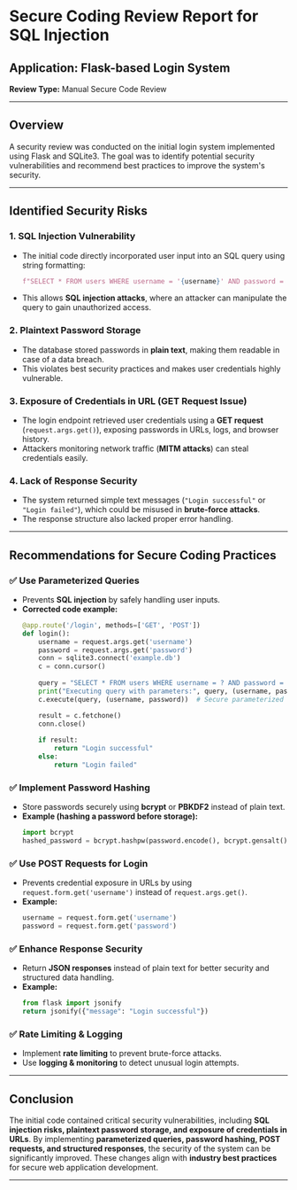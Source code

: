 # Secure Coding Review Report for SQL Injection

## Application: Flask-based Login System  
**Review Type:** Manual Secure Code Review  

---

## Overview  
A security review was conducted on the initial login system implemented using Flask and SQLite3. The goal was to identify potential security vulnerabilities and recommend best practices to improve the system's security.  

---

## Identified Security Risks  

### 1. SQL Injection Vulnerability  
- The initial code directly incorporated user input into an SQL query using string formatting:  
  ```python
  f"SELECT * FROM users WHERE username = '{username}' AND password = '{password}'"
  ```
- This allows **SQL injection attacks**, where an attacker can manipulate the query to gain unauthorized access.  

### 2. Plaintext Password Storage  
- The database stored passwords in **plain text**, making them readable in case of a data breach.  
- This violates best security practices and makes user credentials highly vulnerable.  

### 3. Exposure of Credentials in URL (GET Request Issue)  
- The login endpoint retrieved user credentials using a **GET request** (`request.args.get()`), exposing passwords in URLs, logs, and browser history.  
- Attackers monitoring network traffic (**MITM attacks**) can steal credentials easily.  

### 4. Lack of Response Security  
- The system returned simple text messages (`"Login successful"` or `"Login failed"`), which could be misused in **brute-force attacks**.  
- The response structure also lacked proper error handling.  

---

## Recommendations for Secure Coding Practices  

### ✅ Use Parameterized Queries  
- Prevents **SQL injection** by safely handling user inputs.  
- **Corrected code example:**  
  ```python
  @app.route('/login', methods=['GET', 'POST'])
  def login():
      username = request.args.get('username')
      password = request.args.get('password')
      conn = sqlite3.connect('example.db')
      c = conn.cursor()
      
      query = "SELECT * FROM users WHERE username = ? AND password = ?"
      print("Executing query with parameters:", query, (username, password))  
      c.execute(query, (username, password))  # Secure parameterized query
  
      result = c.fetchone()
      conn.close()
      
      if result:
          return "Login successful"
      else:
          return "Login failed"
  ```

### ✅ Implement Password Hashing  
- Store passwords securely using **bcrypt** or **PBKDF2** instead of plain text.  
- **Example (hashing a password before storage):**  
  ```python
  import bcrypt
  hashed_password = bcrypt.hashpw(password.encode(), bcrypt.gensalt())
  ```

### ✅ Use POST Requests for Login  
- Prevents credential exposure in URLs by using `request.form.get('username')` instead of `request.args.get()`.  
- **Example:**  
  ```python
  username = request.form.get('username')
  password = request.form.get('password')
  ```

### ✅ Enhance Response Security  
- Return **JSON responses** instead of plain text for better security and structured data handling.  
- **Example:**  
  ```python
  from flask import jsonify
  return jsonify({"message": "Login successful"})
  ```

### ✅ Rate Limiting & Logging  
- Implement **rate limiting** to prevent brute-force attacks.  
- Use **logging & monitoring** to detect unusual login attempts.  

---

## Conclusion  
The initial code contained critical security vulnerabilities, including **SQL injection risks, plaintext password storage, and exposure of credentials in URLs**. By implementing **parameterized queries, password hashing, POST requests, and structured responses**, the security of the system can be significantly improved. These changes align with **industry best practices** for secure web application development.  

---

  

